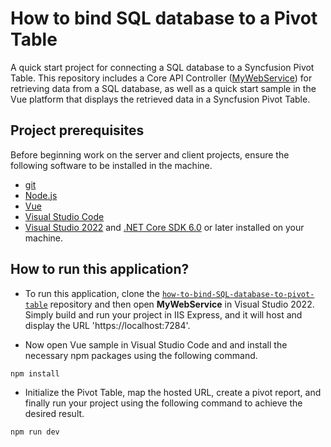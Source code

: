 # How to bind SQL database to a Pivot Table

A quick start project for connecting a SQL database to a Syncfusion Pivot Table. This repository includes a Core API Controller ([MyWebService](../MyWebService/)) for retrieving data from a SQL database, as well as a quick start sample in the Vue platform that displays the retrieved data in a Syncfusion Pivot Table.

## Project prerequisites

Before beginning work on the server and client projects, ensure the following software to be installed in the machine.

* [git](https://git-scm.com/downloads)
* [Node.js](https://nodejs.org/en/)
* [Vue](https://vuejs.org/)
* [Visual Studio Code](https://code.visualstudio.com/)
* [Visual Studio 2022](https://visualstudio.microsoft.com/downloads/ ) and [.NET Core SDK 6.0](https://dotnet.microsoft.com/en-us/download/dotnet/6.0) or later installed on your machine.

## How to run this application?

* To run this application, clone the [`how-to-bind-SQL-database-to-pivot-table`](https://github.com/SyncfusionExamples/how-to-bind-SQL-database-to-pivot-table) repository and then open **MyWebService** in Visual Studio 2022. Simply build and run your project in IIS Express, and it will host and display the URL 'https://localhost:7284'.

*  Now open Vue sample in Visual Studio Code and and install the necessary npm packages using the following command.

```sh
npm install
```

* Initialize the Pivot Table, map the hosted URL, create a pivot report, and finally run your project using the following command to achieve the desired result.

```sh
npm run dev
```